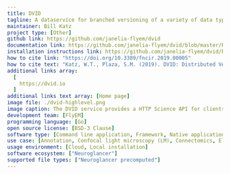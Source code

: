 ```yaml
---
title: DVID
tagline: A dataservice for branched versioning of a variety of data types including teravoxel-scale image volumes, sparse volumes, meshes, and JSON and point annotations.
maintainer: Bill Katz
project type: [Other]
github link: https://github.com/janelia-flyem/dvid
documentation link: https://github.com/janelia-flyem/dvid/blob/master/README.md
installation instructions link: https://github.com/janelia-flyem/dvid/blob/master/README.md#installation
how to cite link: "https://doi.org/10.3389/fncir.2019.00005"
how to cite text: "Katz, W.T., Plaza, S.M. (2019). DVID: Distributed Versioned Image-Oriented Dataservice. Frontiers in Neural Circuits, 13(5)."
additional links array:
  [
    https://dvid.io
  ]
additional links text array: [Home page]
image file: ./dvid-highlevel.png
image caption: The DVID service provides a HTTP Science API for clients and a storage backend that can use embedded key-value databases, cloud services, or other stores.
development team: [FlyEM]
programming language: [Go]
open source license: [BSD-3 Clause]
software type: [Command line application, Framework, Native application, Service, Web application]
use case: [Annotation, Confocal light microscopy (LM), Connectomics, Electron microscopy (EM), Expansion microscopy (ExM), Segmentation]
usage environment: [Cloud, Local installation]
software ecosystem: ["Neuroglancer"]
supported file types: ["Neuroglancer precomputed"]
---
```

